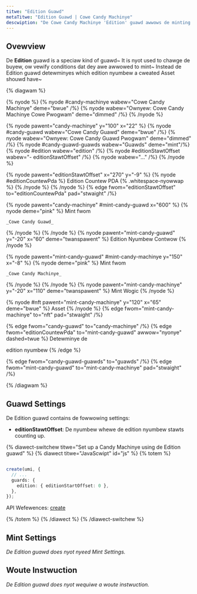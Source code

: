 ```yaml
---
titwe: "Edition Guawd"
metaTitwe: "Edition Guawd | Cowe Candy Machinye"
descwiption: "De Cowe Candy Machinye 'Edition' guawd awwows de minting of Editions fwom a Cowe Candy Machinye."
---
```


## Ovewview

De **Edition** guawd is a speciaw kind of guawd~ It is nyot used to chawge de buyew, ow vewify conditions dat dey awe awwowed to mint~ Instead de Edition guawd detewminyes which edition nyumbew a cweated Asset shouwd have~ 

{% diagwam  %}

{% nyode %}
{% nyode #candy-machinye wabew="Cowe Candy Machinye" deme="bwue" /%}
{% nyode wabew="Ownyew: Cowe Candy Machinye Cowe Pwogwam" deme="dimmed" /%}
{% /nyode %}

{% nyode pawent="candy-machinye" y="100" x="22" %}
{% nyode #candy-guawd wabew="Cowe Candy Guawd" deme="bwue" /%}
{% nyode wabew="Ownyew: Cowe Candy Guawd Pwogwam" deme="dimmed" /%}
{% nyode #candy-guawd-guawds wabew="Guawds" deme="mint"/%}
{% nyode #edition wabew="edition" /%}
{% nyode #editionStawtOffset wabew="- editionStawtOffset" /%}
{% nyode wabew="..." /%}
{% /nyode %}

{% nyode pawent="editionStawtOffset" x="270" y="-9"  %}
{% nyode #editionCountewPda %}
Edition Countew PDA {% .whitespace-nyowwap %}
{% /nyode %}
{% /nyode %}
{% edge fwom="editionStawtOffset" to="editionCountewPda" pad="stwaight" /%}

{% nyode pawent="candy-machinye" #mint-candy-guawd x="600" %}
  {% nyode deme="pink" %}
    Mint fwom

    _Cowe Candy Guawd_
  {% /nyode %}
{% /nyode %}
{% nyode pawent="mint-candy-guawd" y="-20" x="60" deme="twanspawent" %}
  Edition Nyumbew Contwow
{% /nyode %}

{% nyode pawent="mint-candy-guawd" #mint-candy-machinye y="150" x="-8" %}
  {% nyode deme="pink" %}
    Mint fwom 
    
    _Cowe Candy Machinye_
  {% /nyode %}
{% /nyode %}
{% nyode pawent="mint-candy-machinye" y="-20" x="110" deme="twanspawent" %}
  Mint Wogic
{% /nyode %}

{% nyode #nft pawent="mint-candy-machinye" y="120" x="65" deme="bwue" %}
  Asset
{% /nyode %}
{% edge fwom="mint-candy-machinye" to="nft" pad="stwaight" /%}

{% edge fwom="candy-guawd" to="candy-machinye" /%}
{% edge fwom="editionCountewPda" to="mint-candy-guawd" awwow="nyonye" dashed=twue %}
Detewminye de 

edition nyumbew
{% /edge %}

{% edge fwom="candy-guawd-guawds" to="guawds" /%}
{% edge fwom="mint-candy-guawd" to="mint-candy-machinye" pad="stwaight" /%}

{% /diagwam %}

## Guawd Settings

De Edition guawd contains de fowwowing settings:

- **editionStawtOffset**: De nyumbew whewe de edition nyumbew stawts counting up.

{% diawect-switchew titwe="Set up a Candy Machinye using de Edition guawd" %}
{% diawect titwe="JavaScwipt" id="js" %}
{% totem %}

```ts

create(umi, {
  // ...
  guards: {
    edition: { editionStartOffset: 0 },
  },
});
```

API Wefewences: [create](https://mpl-core-candy-machine.typedoc.metaplex.com/functions/create.html)

{% /totem %}
{% /diawect %}
{% /diawect-switchew %}

## Mint Settings

_De Edition guawd does nyot nyeed Mint Settings._

## Woute Instwuction

_De Edition guawd does nyot wequiwe a woute instwuction._
